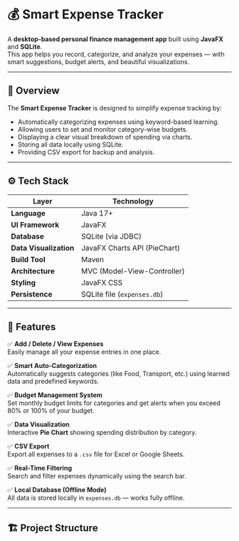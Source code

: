 # 💰 Smart Expense Tracker

A **desktop-based personal finance management app** built using **JavaFX** and **SQLite**.  
This app helps you record, categorize, and analyze your expenses — with smart suggestions, budget alerts, and beautiful visualizations.

---

## 🧠 Overview

The **Smart Expense Tracker** is designed to simplify expense tracking by:
- Automatically categorizing expenses using keyword-based learning.
- Allowing users to set and monitor category-wise budgets.
- Displaying a clear visual breakdown of spending via charts.
- Storing all data locally using SQLite.
- Providing CSV export for backup and analysis.

---

## ⚙️ Tech Stack

| Layer | Technology |
|-------|-------------|
| **Language** | Java 17+ |
| **UI Framework** | JavaFX |
| **Database** | SQLite (via JDBC) |
| **Data Visualization** | JavaFX Charts API (PieChart) |
| **Build Tool** | Maven |
| **Architecture** | MVC (Model-View-Controller) |
| **Styling** | JavaFX CSS |
| **Persistence** | SQLite file (`expenses.db`) |

---

## 🧩 Features

✅ **Add / Delete / View Expenses**  
Easily manage all your expense entries in one place.

✅ **Smart Auto-Categorization**  
Automatically suggests categories (like Food, Transport, etc.) using learned data and predefined keywords.

✅ **Budget Management System**  
Set monthly budget limits for categories and get alerts when you exceed 80% or 100% of your budget.

✅ **Data Visualization**  
Interactive **Pie Chart** showing spending distribution by category.

✅ **CSV Export**  
Export all expenses to a `.csv` file for Excel or Google Sheets.

✅ **Real-Time Filtering**  
Search and filter expenses dynamically using the search bar.

✅ **Local Database (Offline Mode)**  
All data is stored locally in `expenses.db` — works fully offline.

---

## 🏗️ Project Structure

